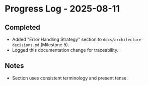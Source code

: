 # Progress Log - 2025-08-11

## Completed
- Added "Error Handling Strategy" section to `docs/architecture-decisions.md` (Milestone 5).
- Logged this documentation change for traceability.

## Notes
- Section uses consistent terminology and present tense.

